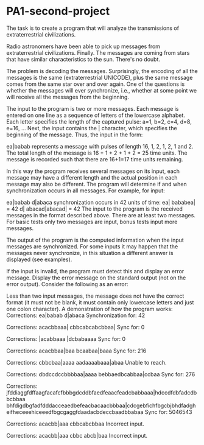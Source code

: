 # PA1-second-project

The task is to create a program that will analyze the transmissions of extraterrestrial civilizations.

Radio astronomers have been able to pick up messages from extraterrestrial civilizations. Finally. The messages are coming from stars that have similar characteristics to the sun. There's no doubt.

The problem is decoding the messages. Surprisingly, the encoding of all the messages is the same (extraterrestrial UNICODE), plus the same message comes from the same star over and over again. One of the questions is whether the messages will ever synchronize, i.e., whether at some point we will receive all the messages from the beginning.

The input to the program is two or more messages. Each message is entered on one line as a sequence of letters of the lowercase alphabet. Each letter specifies the length of the captured pulse: a=1, b=2, c=4, d=8, e=16, ... Next, the input contains the | character, which specifies the beginning of the message. Thus, the input in the form:

ea|babab
represents a message with pulses of length 16, 1, 2, 1, 2, 1 and 2. The total length of the message is 16 + 1 + 2 + 1 + 2 = 25 time units. The message is recorded such that there are 16+1=17 time units remaining.

In this way the program receives several messages on its input, each message may have a different length and the actual position in each message may also be different. The program will determine if and when synchronization occurs in all messages. For example, for input:

ea|babab
d|abaca
synchronization occurs in 42 units of time:
ea| bababea| = 42
d| abacad|abacad| = 42
The input to the program is the received messages in the format described above. There are at least two messages. For basic tests only two messages are input, bonus tests input more messages.

The output of the program is the computed information when the input messages are synchronized. For some inputs it may happen that the messages never synchronize, in this situation a different answer is displayed (see examples).

If the input is invalid, the program must detect this and display an error message. Display the error message on the standard output (not on the error output). Consider the following as an error:

Less than two input messages,
the message does not have the correct format (it must not be blank, it must contain only lowercase letters and just one colon character).
A demonstration of how the program works:
Corrections:
ea|babab
d|abaca
Synchronization for: 42

Corrections:
acacbbaaa|
cbbcabcabcbbaa|
Sync for: 0

Corrections:
|acabbaaa
|dcbabaaaa
Sync for: 0

Corrections:
acacbbaa|baa
bcaabaa|baaa
Sync for: 216

Corrections:
cbbcbaa|aaaa
aadaaaabaaa|abaa
Unable to reach.


Corrections:
dbdccdccbbbbaa|aaaa
bebbaedbcabbaa|ccbaa
Sync for: 276

Corrections:
jfddiaggfdffaagfacafcfbbbgdcddbfaedfeaacfeadcbabbaaa|hdccdfdbfadcdbbcbbaa
bhfdigdbgfadfdddacceaedbefeacbacaacbbbaa|cdcgebfichfbgcbjbhdfadgheifheceeehiceeedfbgcgaggfdaadacbdeccbaadbbabaa
Sync for: 5046543

Corrections:
acacbb|aaa
cbbcabcbbaa
Incorrect input.

Corrections:
acacbb|aaa
cbbc abcb|baa
Incorrect input.

